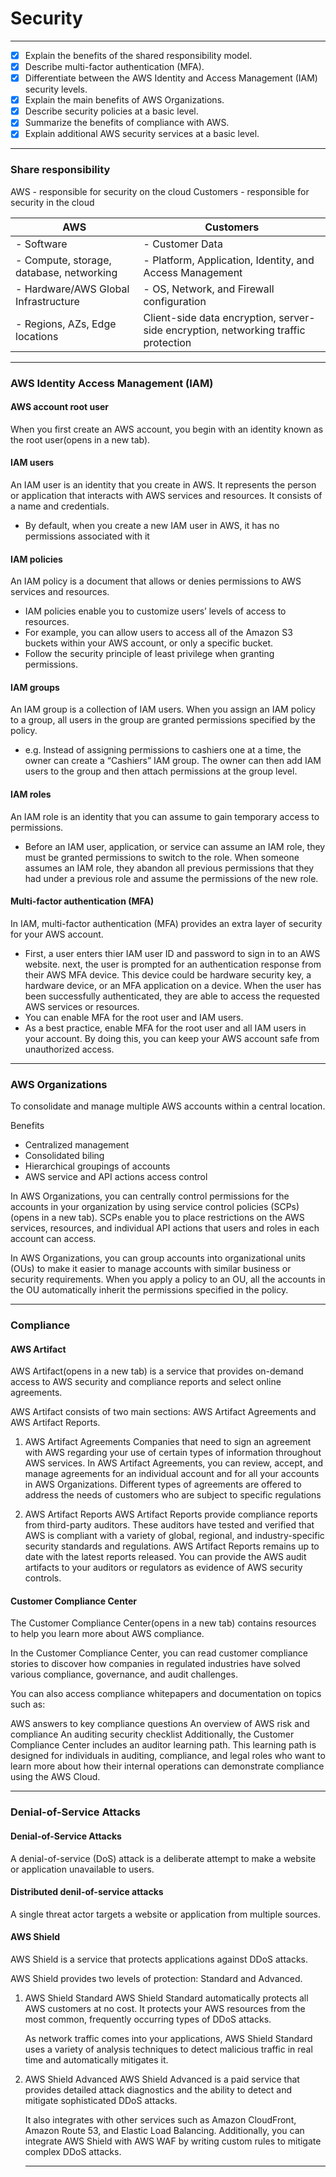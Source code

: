 # Security
---
- [X] Explain the benefits of the shared responsibility model.
- [X] Describe multi-factor authentication (MFA).
- [X] Differentiate between the AWS Identity and Access Management (IAM) security levels.
- [X] Explain the main benefits of AWS Organizations.
- [X] Describe security policies at a basic level.
- [X] Summarize the benefits of compliance with AWS.
- [X] Explain additional AWS security services at a basic level.
---
### Share responsibility 

AWS       - responsible for security on the cloud
Customers - responsible for security in the cloud 

|AWS            | Customers             |
|---------------|-----------------------|
| - Software    | - Customer Data 
| - Compute, storage, database, networking | - Platform, Application, Identity, and Access Management |
| - Hardware/AWS Global Infrastructure | - OS, Network, and Firewall configuration |
| - Regions, AZs, Edge locations | Client-side data encryption, server-side encryption, networking traffic protection |

--- 
### AWS Identity Access Management (IAM)

#### AWS account root user 
When you first create an AWS account, you begin with an identity known as the root user(opens in a new tab). 

#### IAM users
An IAM user is an identity that you create in AWS. It represents the person or application that interacts with AWS services and resources. It consists of a name and credentials.

- By default, when you create a new IAM user in AWS, it has no permissions associated with it

#### IAM policies
An IAM policy is a document that allows or denies permissions to AWS services and resources.  

- IAM policies enable you to customize users’ levels of access to resources. 
- For example, you can allow users to access all of the Amazon S3 buckets within your AWS account, or only a specific bucket.
- Follow the security principle of least privilege when granting permissions.

#### IAM groups
An IAM group is a collection of IAM users. When you assign an IAM policy to a group, all users in the group are granted permissions specified by the policy.

- e.g.  Instead of assigning permissions to cashiers one at a time, the owner can create a “Cashiers” IAM group. The owner can then add IAM users to the group and then attach permissions at the group level. 

#### IAM roles
An IAM role is an identity that you can assume to gain temporary access to permissions.  

- Before an IAM user, application, or service can assume an IAM role, they must be granted permissions to switch to the role. When someone assumes an IAM role, they abandon all previous permissions that they had under a previous role and assume the permissions of the new role. 

#### Multi-factor authentication (MFA)
In IAM, multi-factor authentication (MFA) provides an extra layer of security for your AWS account.

- First, a user enters thier IAM user ID and password to sign in to an AWS website. next, the user is prompted for an authentication response from their AWS MFA device. This device could be hardware security key, a hardware device, or an MFA application on a device. When the user has been successfully authenticated, they are able to access the requested AWS services or resources. 
- You can enable MFA for the root user and IAM users. 
- As a best practice, enable MFA for the root user and all IAM users in your account. By doing this, you can keep your AWS account safe from unauthorized access.

--- 
### AWS Organizations
To consolidate and manage multiple AWS accounts within a central location.

Benefits
- Centralized management 
- Consolidated biling
- Hierarchical groupings of accounts
- AWS service and API actions access control

In AWS Organizations, you can centrally control permissions for the accounts in your organization by using service control policies (SCPs)(opens in a new tab). SCPs enable you to place restrictions on the AWS services, resources, and individual API actions that users and roles in each account can access.

In AWS Organizations, you can group accounts into organizational units (OUs) to make it easier to manage accounts with similar business or security requirements. When you apply a policy to an OU, all the accounts in the OU automatically inherit the permissions specified in the policy. 

---
### Compliance

#### AWS Artifact
AWS Artifact(opens in a new tab) is a service that provides on-demand access to AWS security and compliance reports and select online agreements. 

AWS Artifact consists of two main sections: AWS Artifact Agreements and AWS Artifact Reports.
1. AWS Artifact Agreements
   Companies that need to sign an agreement with AWS regarding your use of certain types of information throughout AWS services. 
   In AWS Artifact Agreements, you can review, accept, and manage agreements for an individual account and for all your accounts in AWS Organizations. Different types of agreements are offered to address the needs of customers who are subject to specific regulations

2. AWS Artifact Reports
    AWS Artifact Reports provide compliance reports from third-party auditors. These auditors have tested and verified that AWS is compliant with a variety of global, regional, and industry-specific security standards and regulations. AWS Artifact Reports remains up to date with the latest reports released. You can provide the AWS audit artifacts to your auditors or regulators as evidence of AWS security controls. 

#### Customer Compliance Center
The Customer Compliance Center(opens in a new tab) contains resources to help you learn more about AWS compliance.

In the Customer Compliance Center, you can read customer compliance stories to discover how companies in regulated industries have solved various compliance, governance, and audit challenges.

You can also access compliance whitepapers and documentation on topics such as:

AWS answers to key compliance questions
An overview of AWS risk and compliance
An auditing security checklist
Additionally, the Customer Compliance Center includes an auditor learning path. This learning path is designed for individuals in auditing, compliance, and legal roles who want to learn more about how their internal operations can demonstrate compliance using the AWS Cloud.

---
### Denial-of-Service Attacks
#### Denial-of-Service Attacks
A denial-of-service (DoS) attack is a deliberate attempt to make a website or application unavailable to users.

#### Distributed denil-of-service attacks
A single threat actor targets a website or application from multiple sources.

#### AWS Shield
AWS Shield is a service that protects applications against DDoS attacks. 

AWS Shield provides two levels of protection: Standard and Advanced.
1. AWS Shield Standard
    AWS Shield Standard automatically protects all AWS customers at no cost. It protects your AWS resources from the most common, frequently occurring types of DDoS attacks. 

    As network traffic comes into your applications, AWS Shield Standard uses a variety of analysis techniques to detect malicious traffic in real time and automatically mitigates it. 
2. AWS Shield Advanced
    AWS Shield Advanced is a paid service that provides detailed attack diagnostics and the ability to detect and mitigate sophisticated DDoS attacks. 

    It also integrates with other services such as Amazon CloudFront, Amazon Route 53, and Elastic Load Balancing. Additionally, you can integrate AWS Shield with AWS WAF by writing custom rules to mitigate complex DDoS attacks.

    ---